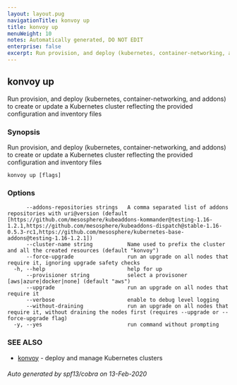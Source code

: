 ```yaml
---
layout: layout.pug
navigationTitle: konvoy up
title: konvoy up
menuWeight: 10
notes: Automatically generated, DO NOT EDIT
enterprise: false
excerpt: Run provision, and deploy (kubernetes, container-networking, and addons) to create or update a Kubernetes cluster reflecting the provided configuration and inventory files
---
```


## konvoy up

Run provision, and deploy (kubernetes, container-networking, and addons) to create or update a Kubernetes cluster reflecting the provided configuration and inventory files

### Synopsis

Run provision, and deploy (kubernetes, container-networking, and addons) to create or update a Kubernetes cluster reflecting the provided configuration and inventory files

```
konvoy up [flags]
```

### Options

```
      --addons-repositories strings   A comma separated list of addons repositories with uri@version (default [https://github.com/mesosphere/kubeaddons-kommander@testing-1.16-1.2.1,https://github.com/mesosphere/kubeaddons-dispatch@stable-1.16-0.5.3-rc1,https://github.com/mesosphere/kubernetes-base-addons@testing-1.16-1.2.1])
      --cluster-name string           Name used to prefix the cluster and all the created resources (default "konvoy")
      --force-upgrade                 run an upgrade on all nodes that require it, ignoring upgrade safety checks
  -h, --help                          help for up
      --provisioner string            select a provisoner [aws|azure|docker|none] (default "aws")
      --upgrade                       run an upgrade on all nodes that require it
      --verbose                       enable to debug level logging
      --without-draining              run an upgrade on all nodes that require it, without draining the nodes first (requires --upgrade or --force-upgrade flag)
  -y, --yes                           run command without prompting
```

### SEE ALSO

* [konvoy](../)	 - deploy and manage Kubernetes clusters

###### Auto generated by spf13/cobra on 13-Feb-2020
